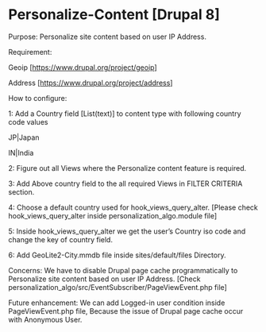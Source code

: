 # Personalize-Content [Drupal 8]

Purpose: Personalize site content based on user IP Address.

Requirement:

 
Geoip [https://www.drupal.org/project/geoip]

Address [https://www.drupal.org/project/address]

How to configure:

1: Add a Country field [List(text)] to content type with following country code values

   JP|Japan
   
   IN|India

2: Figure out all Views where the Personalize content feature is required.

3: Add Above country field to the all required Views in FILTER CRITERIA section.

4: Choose a default country used for hook_views_query_alter. [Please check hook_views_query_alter inside personalization_algo.module file]

5: Inside hook_views_query_alter we get the user’s Country iso code and change the key of country field.

6: Add GeoLite2-City.mmdb file inside sites/default/files Directory. 

Concerns: We have to disable Drupal page cache programmatically to Personalize site content based on user IP Address.
[Check personalization_algo/src/EventSubscriber/PageViewEvent.php file]

Future enhancement: We can add Logged-in user condition inside PageViewEvent.php file, Because the issue of Drupal page cache occur with Anonymous User. 
